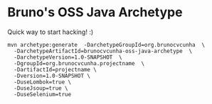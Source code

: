 # Bruno's OSS Java Archetype

Quick way to start hacking! :)


```ssh
mvn archetype:generate  -DarchetypeGroupId=org.brunocvcunha  \
  -DarchetypeArtifactId=brunocvcunha-oss-java-archetype  \
  -DarchetypeVersion=1.0-SNAPSHOT  \
  -DgroupId=org.brunocvcunha.projectname  \
  -DartifactId=projectname \
  -Dversion=1.0-SNAPSHOT \
  -DuseLombok=true \
  -DuseJsoup=true \
  -DuseSelenium=true
```
